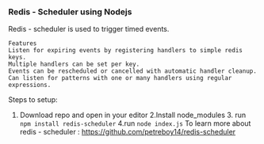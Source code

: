 ### Redis - Scheduler using Nodejs
Redis - scheduler is used to trigger timed events.
```
Features
Listen for expiring events by registering handlers to simple redis keys.
Multiple handlers can be set per key.
Events can be rescheduled or cancelled with automatic handler cleanup.
Can listen for patterns with one or many handlers using regular expressions.
```
Steps to setup:
1. Download repo and open in your editor                                                                                                                                                                                                       2.Install node_modules                                                                                                                                             3. run `npm install redis-scheduler`                                                                                                                            4.run `node index.js`
To learn more about redis - scheduler : https://github.com/petreboy14/redis-scheduler
